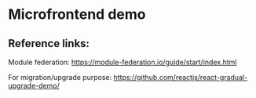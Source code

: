 # Microfrontend demo

## Reference links:

Module federation: https://module-federation.io/guide/start/index.html

For migration/upgrade purpose: https://github.com/reactjs/react-gradual-upgrade-demo/